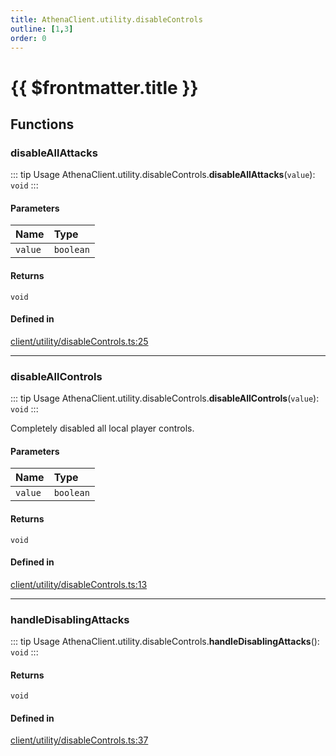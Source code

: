 ```yaml
---
title: AthenaClient.utility.disableControls
outline: [1,3]
order: 0
---
```


# {{ $frontmatter.title }}


## Functions

### disableAllAttacks

::: tip Usage
AthenaClient.utility.disableControls.**disableAllAttacks**(`value`): `void`
:::

#### Parameters

| Name | Type |
| :------ | :------ |
| `value` | `boolean` |

#### Returns

`void`

#### Defined in

[client/utility/disableControls.ts:25](https://github.com/Stuyk/altv-athena/blob/55b6185/src/core/client/utility/disableControls.ts#L25)

___

### disableAllControls

::: tip Usage
AthenaClient.utility.disableControls.**disableAllControls**(`value`): `void`
:::

Completely disabled all local player controls.

#### Parameters

| Name | Type |
| :------ | :------ |
| `value` | `boolean` |

#### Returns

`void`

#### Defined in

[client/utility/disableControls.ts:13](https://github.com/Stuyk/altv-athena/blob/55b6185/src/core/client/utility/disableControls.ts#L13)

___

### handleDisablingAttacks

::: tip Usage
AthenaClient.utility.disableControls.**handleDisablingAttacks**(): `void`
:::

#### Returns

`void`

#### Defined in

[client/utility/disableControls.ts:37](https://github.com/Stuyk/altv-athena/blob/55b6185/src/core/client/utility/disableControls.ts#L37)
